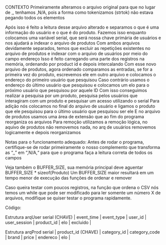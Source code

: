 CONTEXTO
Primeiramente alteramos o arquivo original para que no lugar de ,, tenhamos ,N/A, pois a forma como tokenizamos (strtok) não estava pegando todos os elementos

Após isso é feito a leitura desse arquivo alterado e separamos o que é uma informação do usuário e o que é do produto. Fazemos isso enquanto colocamos uma variável serial, que será nossa chave primária de usuários e nos ajudará a indexar o arquivo de produtos
Com ambos arquivos devidamente separados, temos que excluir as repetições existentes no arquivo de produtos e indexar com o arquivo de usuários por meio do campo endereço
Isso é feito carregando uma parte dos registros na memória, ordenando por product id e depois intercalando
Com esse novo arquivo de produtos, agora ordenado comparamos as entradas, se for a primeira vez do produto, escrevemos ele em outro arquivo e colocamos o endereço do primeiro usuário que pesquisou
Caso contrário usamos o endereço do último usuário que pesquisou e colocamos um elo para o próximo usuário que pesquisou por aquele ID
Com isso conseguimos realizar  a pesquisa por um produto, pesquisa pelos usuários que interagiram com um produto e pesquisar um acesso utilizando o serial
Para adição nós colocamos no final do arquivo de usuário e ligamos o produto que ele pesquisou para o último usuário que pesquisou ser ele
E no arquivo de produtos usamos uma área de extensão que ao fim do programa reorganiza os arquivos
Para remoção utilizamos a remoção lógica, no aquivo de produtos não removemos nada, no arq de usuários removemos logicamente e depois reorganizamos


Notas para o funcionamento adequado:
Antes de rodar o programa, certifique-se de rodar primeiramente o nosso complemento que transforma as “,,” em “,N/A,“ para que o programa faça a leitura correta de todos os campos

Veja também o BUFFER_SIZE, sua memória principal deve aguentar BUFFER_SIZE * sizeof(Produto)
Um BUFFER_SIZE maior resultará em um tempo menor de execução das funções de ordenar e remover

Caso queira testar com poucos registros, na função que ordena o CSV nós temos um while que pode ser modificado para ler somente um número X de arquivos, modifique se quiser testar o programa rapidamente.













Código:

Estrutura arqUser
serial (CHAVE) |
event_time |
event_type |
user_id |
user_session |
product_id |
elo | 
excluido | 

Estrutura arqProd
serial |
product_id (CHAVE) | 
category_id |
category_code |
brand | 
price |
endereco |
elo |
